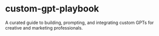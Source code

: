 # custom-gpt-playbook
A curated guide to building, prompting, and integrating custom GPTs for creative and marketing professionals.
